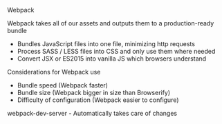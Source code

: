 Webpack 

  Webpack takes all of our assets and outputs them to a production-ready bundle

   - Bundles JavaScript files into one file, minimizing http requests
   - Process SASS / LESS files into CSS and only use them where needed
   - Convert JSX or ES2015 into vanilla JS which browsers understand

  Considerations for Webpack use
   - Bundle speed (Webpack faster)
   - Bundle size (Webpack bigger in size than Browserify)
   - Difficulty of configuration (Webpack easier to configure)

  webpack-dev-server
    - Automatically takes care of changes